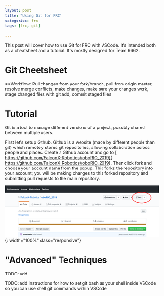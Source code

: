 ```yaml
---
layout: post
title: "Using Git for FRC"
categories: frc
tags: [frc, git]

---
```


This post will cover how to use Git for FRC with VSCode. It's intended both as
a cheatsheet and a tutorial. It's mostly designed for Team 6662.

# Git Cheetsheet

<!--Clone a repository
{% highlight shell %}
git clone <repo name>
{% endhighlight %}

Check status of repository
{% highlight shell %}
git status
{% endhighlight %}-->

**Workflow: Pull changes from your fork/branch, pull from origin master, resolve
merge conflicts, make changes, make sure your changes work, stage changed files
with git add, commit staged files

# Tutorial

Git is a tool to manage different versions of a project, possibly shared between
multiple users. 

First let's setup Github. Github is a website (made by different
people than git) which remotely stores git repositories, allowing collaboration
across people and places. Create a Github account and go to [
https://github.com/FalconX-Robotics/roboRIO_2019](
https://github.com/FalconX-Robotics/roboRIO_2019). Then click fork and choose
your account name from the popup. This forks the repository into your account;
you will be making changes to this forked repository and submitting pull
requests to the main repository.

![Forking](/assets/images/git-github-fork-ss.png){: width="100%" class="responsive"}




# "Advanced" Techniques
TODO: add


TODO: add instructions for how to set git bash as your shell inside VSCode so
you can use shell git commands within VSCode
